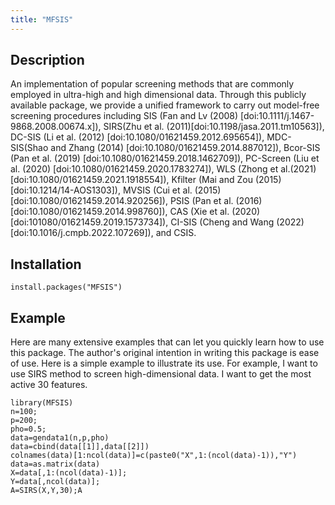 ```yaml
---
title: "MFSIS"
---
```



## Description

An implementation of popular screening methods that are commonly employed in ultra-high and high dimensional data. Through this publicly available package, we provide a unified framework to carry out model-free screening procedures including 
SIS (Fan and Lv (2008) [doi:10.1111/j.1467-9868.2008.00674.x]), 
SIRS(Zhu et al. (2011)[doi:10.1198/jasa.2011.tm10563]), 
DC-SIS (Li et al. (2012) [doi:10.1080/01621459.2012.695654]), 
MDC-SIS(Shao and Zhang (2014) [doi:10.1080/01621459.2014.887012]), 
Bcor-SIS (Pan et al. (2019) [doi:10.1080/01621459.2018.1462709]), 
PC-Screen (Liu et al. (2020) [doi:10.1080/01621459.2020.1783274]), 
WLS (Zhong et al.(2021) [doi:10.1080/01621459.2021.1918554]), 
Kfilter (Mai and Zou (2015) [doi:10.1214/14-AOS1303]),
MVSIS (Cui et al. (2015) [doi:10.1080/01621459.2014.920256]),
PSIS (Pan et al. (2016) [doi:10.1080/01621459.2014.998760]),
CAS (Xie et al. (2020) [doi:101080/01621459.2019.1573734]),
CI-SIS (Cheng and Wang (2022) [doi:10.1016/j.cmpb.2022.107269]),
and CSIS.

## Installation
```{r install}
install.packages("MFSIS")
```

## Example
Here are many extensive examples that can let you quickly learn how to use this package. The author's original intention in writing this package is ease of use. Here is a simple example to illustrate its use. For example, I want to use SIRS method to screen high-dimensional data. I want to get the most active 30 features.
```{r SIRS}
library(MFSIS)
n=100;
p=200;
pho=0.5;
data=gendata1(n,p,pho)
data=cbind(data[[1]],data[[2]])
colnames(data)[1:ncol(data)]=c(paste0("X",1:(ncol(data)-1)),"Y")
data=as.matrix(data)
X=data[,1:(ncol(data)-1)];
Y=data[,ncol(data)];
A=SIRS(X,Y,30);A
```

